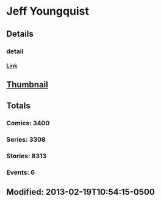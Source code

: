 # Jeff  Youngquist 
## Details
### detail
#### [Link](http://marvel.com/comics/creators/4430/jeff_youngquist?utm_campaign=apiRef&utm_source=225578a89fc76f3d20fbffda5d17a88d)
## [Thumbnail](http://i.annihil.us/u/prod/marvel/i/mg/6/90/4bc47966373aa.jpg)
## Totals
### Comics: 3400
### Series: 3308
### Stories: 8313
### Events: 6
## Modified: 2013-02-19T10:54:15-0500